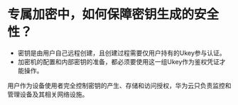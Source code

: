 # 专属加密中，如何保障密钥生成的安全性？<a name="dew_01_0111"></a>

-   密钥是由用户自己远程创建，且创建过程需要仅用户持有的Ukey参与认证。
-   加密机的配置和内部密钥的准备，都必须要使用这一组Ukey作为鉴权凭证才能操作。

用户作为设备使用者完全控制密钥的产生、存储和访问授权，华为云只负责监控和管理设备及其相关网络设施。

